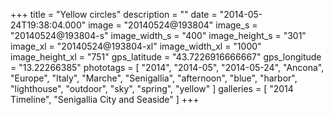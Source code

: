 +++
title = "Yellow circles"
description = ""
date = "2014-05-24T19:38:04.000"
image = "20140524@193804"
image_s = "20140524@193804-s"
image_width_s = "400"
image_height_s = "301"
image_xl = "20140524@193804-xl"
image_width_xl = "1000"
image_height_xl = "751"
gps_latitude = "43.7226916666667"
gps_longitude = "13.22266385"
phototags = [ "2014", "2014-05", "2014-05-24", "Ancona", "Europe", "Italy", "Marche", "Senigallia", "afternoon", "blue", "harbor", "lighthouse", "outdoor", "sky", "spring", "yellow" ]
galleries = [ "2014 Timeline", "Senigallia City and Seaside" ]
+++
